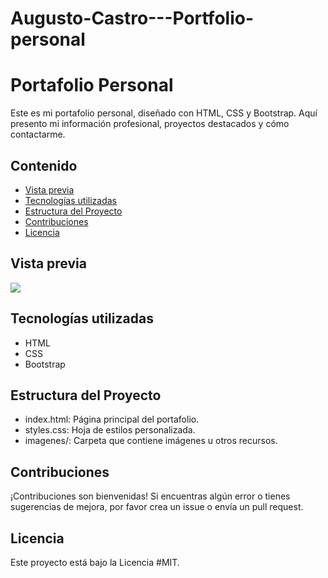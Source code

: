 # Augusto-Castro---Portfolio-personal
# Portafolio Personal

Este es mi portafolio personal, diseñado con HTML, CSS y Bootstrap. Aquí presento mi información profesional, proyectos destacados y cómo contactarme.

## Contenido

- [Vista previa](#vista-previa)
- [Tecnologías utilizadas](#tecnologías-utilizadas)
- [Estructura del Proyecto](#estructura-del-proyecto)
- [Contribuciones](#contribuciones)
- [Licencia](#licencia)

## Vista previa

<img src="Portfolio personal\imagenes\Captura-de-pantalla.png">



## Tecnologías utilizadas

- HTML
- CSS
- Bootstrap

## Estructura del Proyecto

- index.html: Página principal del portafolio.
- styles.css: Hoja de estilos personalizada.
- imagenes/: Carpeta que contiene imágenes u otros recursos.

## Contribuciones
¡Contribuciones son bienvenidas! Si encuentras algún error o tienes sugerencias de mejora, por favor crea un issue o envía un pull request.

## Licencia
Este proyecto está bajo la Licencia #MIT.
